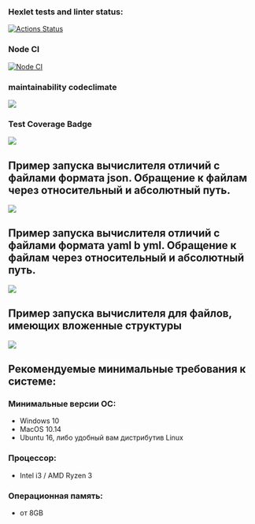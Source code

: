 ### Hexlet tests and linter status:
[![Actions Status](https://github.com/semenChe/frontend-project-46/workflows/hexlet-check/badge.svg)](https://github.com/semenChe/frontend-project-46/actions)
### Node CI
[![Node CI](https://github.com/semenChe/frontend-project-46/actions/workflows/nodejs.yml/badge.svg?event=push)](https://github.com/semenChe/frontend-project-46/actions/workflows/nodejs.yml)
### maintainability codeclimate
<a href="https://codeclimate.com/github/semenChe/frontend-project-46/maintainability"><img src="https://api.codeclimate.com/v1/badges/a4f12b1ecabfe4cea78f/maintainability" /></a>

### Test Coverage Badge
<a href="https://codeclimate.com/github/semenChe/frontend-project-46/test_coverage"><img src="https://api.codeclimate.com/v1/badges/a4f12b1ecabfe4cea78f/test_coverage" /></a>

## Пример запуска вычислителя отличий с файлами формата json. Обращение к файлам через относительный и абсолютный путь.
<a href="https://asciinema.org/a/1rzdwuYPq8BdYRvuLXD8UwRLL" target="_blank"><img src="https://asciinema.org/a/1rzdwuYPq8BdYRvuLXD8UwRLL.svg" /></a>

## Пример запуска вычислителя отличий с файлами формата yaml b yml. Обращение к файлам через относительный и абсолютный путь.
<a href="https://asciinema.org/a/GdaQkkFJNnNiaKekiSQM5141e" target="_blank"><img src="https://asciinema.org/a/GdaQkkFJNnNiaKekiSQM5141e.svg" /></a>

## Пример запуска вычислителя для файлов, имеющих вложенные структуры
<a href="https://asciinema.org/a/pJ0xviFqMoxu0WcikASJKZh5l" target="_blank"><img src="https://asciinema.org/a/pJ0xviFqMoxu0WcikASJKZh5l.svg" /></a>

## Рекомендуемые минимальные требования к системе:
### Минимальные версии ОС:
* Windows 10
* MacOS 10.14
* Ubuntu 16, либо удобный вам дистрибутив Linux
### Процессор: 
* Intel i3 / AMD Ryzen 3
### Операционная память: 
* от 8GB